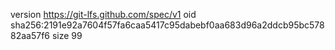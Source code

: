 version https://git-lfs.github.com/spec/v1
oid sha256:2191e92a7604f57fa6caa5417c95dabebf0aa683d96a2ddcb95bc57882aa57f6
size 99
